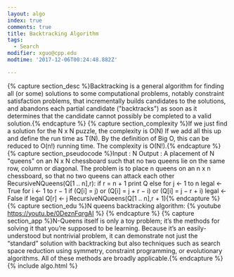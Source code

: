 ```yaml
---
layout: algo
index: true
comments: true
title: Backtracking Algorithm
tags:
  - Search
modifier: xguo@cpp.edu
modtime: '2017-12-06T00:24:48.882Z'

---
```

{% capture section_desc %}Backtracking is a general algorithm for finding all (or some) solutions to some computational problems, notably constraint satisfaction problems, that incrementally builds candidates to the solutions, and abandons each partial candidate ("backtracks") as soon as it determines that the candidate cannot possibly be completed to a valid solution.{% endcapture %}
{% capture section_complexity %}If we just find a solution for the N x N puzzle, the complexity is O(N)
If we add all this up and define the run time as T(N).  By the definition of Big O, this can be reduced to O(n!) running time. The complexity is O(N!).{% endcapture %}
{% capture section_pseudocode %}Input : N
Output : A placement of N "queens" on an N x N chessboard such that no two queens lie on the same row, column or diagonal.
The problem is to place n queens on an n x n chessboard, so that no two queens can attack each other
RecursiveNQueens(Q[1 .. n],r): 
	if r = n + 1 
		print Q 
	else 
		for j ← 1 to n 
					legal ← True 
		for i ← 1 to r − 1 
				if (Q[i] = j) or (Q[i] = j + r − i) or (Q[i] = j − r + i) 
					legal ← False
				if legal 
	Q[r] ← j 
RecursiveNQueens(Q[1 .. n],r + 1){% endcapture %}
{% capture section_edu %}N queens backtracking algorithm:
{% youtube https://youtu.be/0DeznFqrgAI %}
{% endcapture %}
{% capture section_app %}N-Queens itself is only a toy problem; it’s the methods for solving it that you’re supposed to be learning. Because it’s an easily-understood but nontrivial problem, it can demonstrate not just the “standard” solution with backtracking but also techniques such as search space reduction using symmetry, constraint programming, or evolutionary algorithms. All of these methods are broadly applicable.{% endcapture %}
{% include algo.html %}
